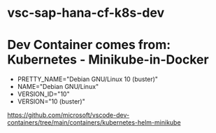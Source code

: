 # vsc-sap-hana-cf-k8s-dev

# Dev Container comes from: Kubernetes - Minikube-in-Docker

- PRETTY_NAME="Debian GNU/Linux 10 (buster)"
- NAME="Debian GNU/Linux"
- VERSION_ID="10"
- VERSION="10 (buster)"

https://github.com/microsoft/vscode-dev-containers/tree/main/containers/kubernetes-helm-minikube
